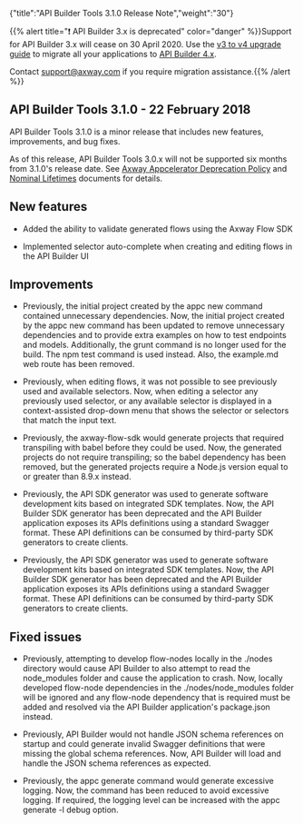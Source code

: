 {"title":"API Builder Tools 3.1.0 Release Note","weight":"30"}

{{% alert title="❗️ API Builder 3.x is deprecated" color="danger" %}}Support for API Builder 3.x will cease on 30 April 2020. Use the [v3 to v4 upgrade guide](https://docs.axway.com/bundle/API_Builder_4x_allOS_en/page/api_builder_v3_to_v4_upgrade_guide.html) to migrate all your applications to [API Builder 4.x](https://docs.axway.com/bundle/API_Builder_4x_allOS_en/page/api_builder_getting_started_guide.html).

Contact [support@axway.com](mailto:support@axway.com) if you require migration assistance.{{% /alert %}}

## API Builder Tools 3.1.0 - 22 February 2018

API Builder Tools 3.1.0 is a minor release that includes new features, improvements, and bug fixes.

As of this release, API Builder Tools 3.0.x will not be supported six months from 3.1.0's release date. See [Axway Appcelerator Deprecation Policy](/docs/appc/AMPLIFY_Appcelerator_Services_Overview/Axway_Appcelerator_Deprecation_Policy/) and [Nominal Lifetimes](/docs/appc/AMPLIFY_Appcelerator_Services_Overview/Axway_Appcelerator_Product_Lifecycle/#nominal-lifetimes) documents for details.

## New features

* Added the ability to validate generated flows using the Axway Flow SDK

* Implemented selector auto-complete when creating and editing flows in the API Builder UI

## Improvements

* Previously, the initial project created by the appc new command contained unnecessary dependencies. Now, the initial project created by the appc new command has been updated to remove unnecessary dependencies and to provide extra examples on how to test endpoints and models. Additionally, the grunt command is no longer used for the build. The npm test command is used instead. Also, the example.md web route has been removed.

* Previously, when editing flows, it was not possible to see previously used and available selectors. Now, when editing a selector any previously used selector, or any available selector is displayed in a context-assisted drop-down menu that shows the selector or selectors that match the input text.

* Previously, the axway-flow-sdk would generate projects that required transpiling with babel before they could be used. Now, the generated projects do not require transpiling; so the babel dependency has been removed, but the generated projects require a Node.js version equal to or greater than 8.9.x instead.

* Previously, the API SDK generator was used to generate software development kits based on integrated SDK templates. Now, the API Builder SDK generator has been deprecated and the API Builder application exposes its APIs definitions using a standard Swagger format. These API definitions can be consumed by third-party SDK generators to create clients.

* Previously, the API SDK generator was used to generate software development kits based on integrated SDK templates. Now, the API Builder SDK generator has been deprecated and the API Builder application exposes its APIs definitions using a standard Swagger format. These API definitions can be consumed by third-party SDK generators to create clients.

## Fixed issues

* Previously, attempting to develop flow-nodes locally in the ./nodes directory would cause API Builder to also attempt to read the node\_modules folder and cause the application to crash. Now, locally developed flow-node dependencies in the ./nodes/node\_modules folder will be ignored and any flow-node dependency that is required must be added and resolved via the API Builder application's package.json instead.

* Previously, API Builder would not handle JSON schema references on startup and could generate invalid Swagger definitions that were missing the global schema references. Now, API Builder will load and handle the JSON schema references as expected.

* Previously, the appc generate command would generate excessive logging. Now, the command has been reduced to avoid excessive logging. If required, the logging level can be increased with the appc generate -l debug option.
